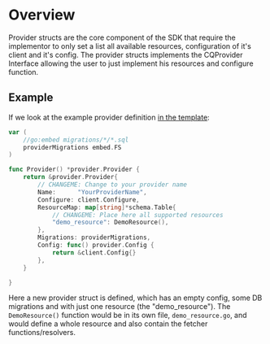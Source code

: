 # Overview

Provider structs are the core component of the SDK that require the implementor to only set a list all available resources, configuration of it's client and it's config. The provider structs implements the CQProvider Interface allowing the user to just implement his resources and configure function.

## Example

If we look at the example provider definition [in the template](https://github.com/cloudquery/cq-provider-template/blob/main/resources/provider.go):

```go
var (
	//go:embed migrations/*/*.sql
	providerMigrations embed.FS
)

func Provider() *provider.Provider {
	return &provider.Provider{
		// CHANGEME: Change to your provider name
		Name:      "YourProviderName",
		Configure: client.Configure,
		ResourceMap: map[string]*schema.Table{
			// CHANGEME: Place here all supported resources
			"demo_resource": DemoResource(),
		},
		Migrations: providerMigrations,
		Config: func() provider.Config {
			return &client.Config{}
		},
	}

}
```

Here a new provider struct is defined, which has an empty config, some DB migrations and with just one resource (the "demo_resource").
The `DemoResource()` function would be in its own file, `demo_resource.go`, and would define a whole resource and also contain the fetcher functions/resolvers.
